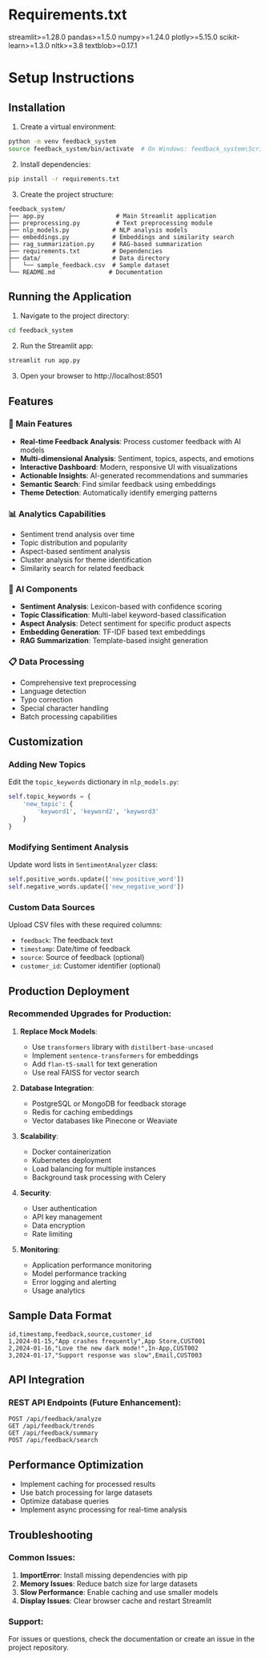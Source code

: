 # Requirements.txt
streamlit>=1.28.0
pandas>=1.5.0
numpy>=1.24.0
plotly>=5.15.0
scikit-learn>=1.3.0
nltk>=3.8
textblob>=0.17.1

# Setup Instructions

## Installation

1. Create a virtual environment:
```bash
python -m venv feedback_system
source feedback_system/bin/activate  # On Windows: feedback_system\Scripts\activate
```

2. Install dependencies:
```bash
pip install -r requirements.txt
```

3. Create the project structure:
```
feedback_system/
├── app.py                    # Main Streamlit application
├── preprocessing.py          # Text preprocessing module
├── nlp_models.py            # NLP analysis models
├── embeddings.py            # Embeddings and similarity search
├── rag_summarization.py     # RAG-based summarization
├── requirements.txt         # Dependencies
├── data/                    # Data directory
│   └── sample_feedback.csv  # Sample dataset
└── README.md               # Documentation
```

## Running the Application

1. Navigate to the project directory:
```bash
cd feedback_system
```

2. Run the Streamlit app:
```bash
streamlit run app.py
```

3. Open your browser to http://localhost:8501

## Features

### 🎯 Main Features
- **Real-time Feedback Analysis**: Process customer feedback with AI models
- **Multi-dimensional Analysis**: Sentiment, topics, aspects, and emotions
- **Interactive Dashboard**: Modern, responsive UI with visualizations
- **Actionable Insights**: AI-generated recommendations and summaries
- **Semantic Search**: Find similar feedback using embeddings
- **Theme Detection**: Automatically identify emerging patterns

### 📊 Analytics Capabilities
- Sentiment trend analysis over time
- Topic distribution and popularity
- Aspect-based sentiment analysis
- Cluster analysis for theme identification
- Similarity search for related feedback

### 🤖 AI Components
- **Sentiment Analysis**: Lexicon-based with confidence scoring
- **Topic Classification**: Multi-label keyword-based classification
- **Aspect Analysis**: Detect sentiment for specific product aspects
- **Embedding Generation**: TF-IDF based text embeddings
- **RAG Summarization**: Template-based insight generation

### 📋 Data Processing
- Comprehensive text preprocessing
- Language detection
- Typo correction
- Special character handling
- Batch processing capabilities

## Customization

### Adding New Topics
Edit the `topic_keywords` dictionary in `nlp_models.py`:
```python
self.topic_keywords = {
    'new_topic': {
        'keyword1', 'keyword2', 'keyword3'
    }
}
```

### Modifying Sentiment Analysis
Update word lists in `SentimentAnalyzer` class:
```python
self.positive_words.update(['new_positive_word'])
self.negative_words.update(['new_negative_word'])
```

### Custom Data Sources
Upload CSV files with these required columns:
- `feedback`: The feedback text
- `timestamp`: Date/time of feedback
- `source`: Source of feedback (optional)
- `customer_id`: Customer identifier (optional)

## Production Deployment

### Recommended Upgrades for Production:

1. **Replace Mock Models**:
   - Use `transformers` library with `distilbert-base-uncased`
   - Implement `sentence-transformers` for embeddings
   - Add `flan-t5-small` for text generation
   - Use real FAISS for vector search

2. **Database Integration**:
   - PostgreSQL or MongoDB for feedback storage
   - Redis for caching embeddings
   - Vector databases like Pinecone or Weaviate

3. **Scalability**:
   - Docker containerization
   - Kubernetes deployment
   - Load balancing for multiple instances
   - Background task processing with Celery

4. **Security**:
   - User authentication
   - API key management
   - Data encryption
   - Rate limiting

5. **Monitoring**:
   - Application performance monitoring
   - Model performance tracking
   - Error logging and alerting
   - Usage analytics

## Sample Data Format

```csv
id,timestamp,feedback,source,customer_id
1,2024-01-15,"App crashes frequently",App Store,CUST001
2,2024-01-16,"Love the new dark mode!",In-App,CUST002
3,2024-01-17,"Support response was slow",Email,CUST003
```

## API Integration

### REST API Endpoints (Future Enhancement):
```
POST /api/feedback/analyze
GET /api/feedback/trends
GET /api/feedback/summary
POST /api/feedback/search
```

## Performance Optimization

- Implement caching for processed results
- Use batch processing for large datasets
- Optimize database queries
- Implement async processing for real-time analysis

## Troubleshooting

### Common Issues:

1. **ImportError**: Install missing dependencies with pip
2. **Memory Issues**: Reduce batch size for large datasets
3. **Slow Performance**: Enable caching and use smaller models
4. **Display Issues**: Clear browser cache and restart Streamlit

### Support:
For issues or questions, check the documentation or create an issue in the project repository.